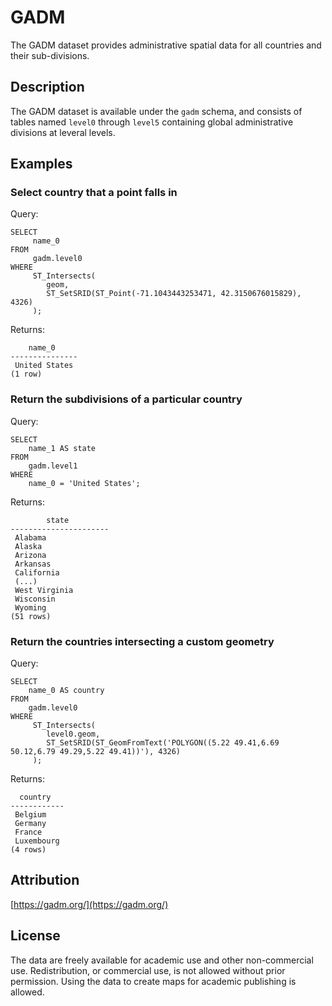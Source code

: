 # GADM

The GADM dataset provides administrative spatial data for all countries and their sub-divisions.

## Description

The GADM dataset is available under the `gadm` schema, and consists of tables named `level0` through `level5`  containing global administrative divisions at leveral levels.

## Examples

### Select country that a point falls in

Query:

    SELECT 
         name_0
    FROM 
         gadm.level0
    WHERE 
         ST_Intersects(
            geom, 
            ST_SetSRID(ST_Point(-71.1043443253471, 42.3150676015829), 4326)
         );

Returns:

        name_0     
    ---------------
     United States
    (1 row)

### Return the subdivisions of a particular country

Query:

    SELECT 
        name_1 AS state 
    FROM 
        gadm.level1
    WHERE 
        name_0 = 'United States';

Returns:

            state         
    ----------------------
     Alabama
     Alaska
     Arizona
     Arkansas
     California
     (...)
     West Virginia
     Wisconsin
     Wyoming
    (51 rows)

### Return the countries intersecting a custom geometry

Query:

    SELECT 
        name_0 AS country
    FROM 
        gadm.level0 
    WHERE 
         ST_Intersects(
            level0.geom, 
            ST_SetSRID(ST_GeomFromText('POLYGON((5.22 49.41,6.69 50.12,6.79 49.29,5.22 49.41))'), 4326)
         );

Returns:

      country   
    ------------
     Belgium
     Germany
     France
     Luxembourg
    (4 rows)



## Attribution

[https://gadm.org/](https://gadm.org/)

## License

The data are freely available for academic use and other non-commercial use. Redistribution, or commercial use, is not allowed without prior permission. Using the data to create maps for academic publishing is allowed.